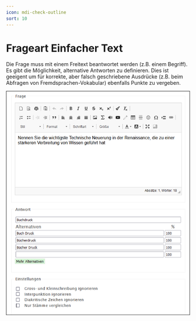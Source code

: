 ```yaml
---
icon: mdi-check-outline
sort: 10
---
```


# Frageart Einfacher Text



Die Frage muss mit einem Freitext beantwortet werden (z.B. einem Begriff). Es gibt die Möglichkeit, alternative Antworten zu definieren. Dies ist geeigent um für korrekte, aber falsch geschriebene Ausdrücke (z.B. beim Abfragen von Fremdsprachen-Vokabular) ebenfalls Punkte zu vergeben.

![](./Beispiel_2_einfacher-text.png)

